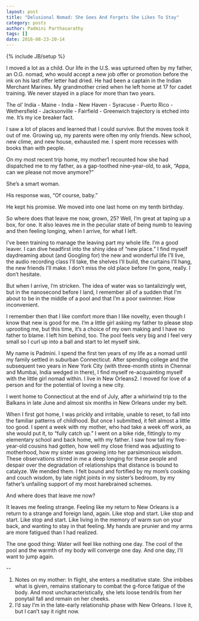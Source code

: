 ```yaml
---
layout: post
title: "Delusional Nomad: She Goes And Forgets She Likes To Stay"
category: posts
author: Padmini Parthasarathy
tags: []
date: 2016-08-23-20-14
---
```

{% include JB/setup %}

I moved a lot as a child. Our life in the U.S. was upturned often by my father, an O.G. nomad, who would accept a new job offer or promotion before the ink on his last offer letter had dried. He had been a captain in the Indian Merchant Marines. My grandmother cried when he left home at 17 for cadet training. We never stayed in a place for more than two years. 

The ol’ India - Maine - India - New Haven - Syracuse - Puerto Rico - Wethersfield - Jacksonville - Fairfield - Greenwich trajectory is etched into me. It’s my ice breaker fact. 

I saw a lot of places and learned that I could survive. But the moves took it out of me. Growing up, my parents were often my only friends. New school, new clime, and new house, exhausted me. I spent more recesses with books than with people.   

On my most recent trip home, my mother1 recounted how she had dispatched me to my father, as a gap-toothed nine-year-old, to ask, “Appa, can we please not move anymore?” 

She’s a smart woman. 

His response was, “Of course, baby.”

He kept his promise. We moved into one last home on my tenth birthday. 

So where does that leave me now, grown, 25? Well, I’m great at taping up a box, for one. It also leaves me in the peculiar state of being numb to leaving and then feeling longing, when I arrive, for what I left. 

I’ve been training to manage the leaving part my whole life. I’m a good leaver. I can dive headfirst into the shiny idea of “new place.” I find myself daydreaming about (and Googling for) the new and wonderful life I’ll live, the audio recording class I’ll take, the shelves I’ll build, the curtains I’ll hang, the new friends I’ll make. I don’t miss the old place before I’m gone, really. I don’t hesitate. 

But when I arrive, I’m stricken. The idea of water was so tantalizingly wet, but in the nanosecond before I land, I remember all of a sudden that I’m about to be in the middle of a pool and that I’m a poor swimmer. How inconvenient. 

I remember then that I like comfort more than I like novelty, even though I know that new is good for me. I’m a little girl asking my father to please stop uprooting me, but this time, it’s a choice of my own making and I have no father to blame. I left him behind, too. The pool feels very big and I feel very small so I curl up into a ball and start to let myself sink.  

My name is Padmini. I spend the first ten years of my life as a nomad until my family settled in suburban Connecticut. After spending college and the subsequent two years in New York City (with three-month stints in Chennai and Mumbai, India wedged in there), I find myself re-acquainting myself with the little girl nomad within. I live in New Orleans2. I moved for love of a person and for the potential of loving a new city. 

I went home to Connecticut at the end of July, after a whirlwind trip to the Balkans in late June and almost six months in New Orleans under my belt. 

When I first got home, I was prickly and irritable, unable to reset, to fall into the familiar patterns of childhood. But once I submitted, it felt almost a little too good. I spent a week with my mother, who had take a week off work, as she would put it, to “fully catch up.” I went on a bike ride, fittingly to my elementary school and back home, with my father. I saw how tall my five-year-old cousins had gotten, how well my close friend was adjusting to motherhood, how my sister was growing into her parsimonious wisdom. These observations stirred in me a deep longing for these people and despair over the degradation of relationships that distance is bound to catalyze. We mended them. I felt bound and fortified by my mom’s cooking and couch wisdom, by late night joints in my sister’s bedroom, by my father’s unfailing support of my most harebrained schemes. 

And where does that leave me now?

It leaves me feeling strange. Feeling like my return to New Orleans is a return to a strange and foreign land, again. Like stop and start. Like stop and start. Like stop and start. Like living in the memory of warm sun on your back, and wanting to stay in that feeling. My hands are prunier and my arms are more fatigued than I had realized. 

The one good thing: Water will feel like nothing one day. The cool of the pool and the warmth of my body will converge one day. And one day, I’ll want to jump again. 

--

1. Notes on my mother: In flight, she enters a meditative state. She imbibes what is given, remains stationary to combat the g-force fatigue of the body. And most uncharacteristically, she lets loose tendrils from her ponytail fall and remain on her cheeks. 
2. I’d say I’m in the late-early relationship phase with New Orleans. I love it, but I can’t say it right now.
